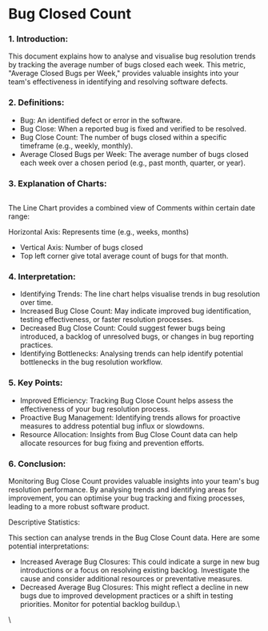# Bug Closed Count

### 1. Introduction:

This document explains how to analyse and visualise bug resolution trends by tracking the average number of bugs closed each week. This metric, "Average Closed Bugs per Week," provides valuable insights into your team's effectiveness in identifying and resolving software defects.

### 2. Definitions:

* Bug: An identified defect or error in the software.
* Bug Close: When a reported bug is fixed and verified to be resolved.
* Bug Close Count: The number of bugs closed within a specific timeframe (e.g., weekly, monthly).
* Average Closed Bugs per Week: The average number of bugs closed each week over a chosen period (e.g., past month, quarter, or year).

### 3. Explanation of Charts:

<figure><img src="https://lh7-us.googleusercontent.com/docsz/AD_4nXcUcv5fHKn31HkPW2axRWFjTJ-01W4tf0FxPxGmGUmAQr-3avJyUoPlLuniDkPFvUPV32V877vA_5gi9qrQrLqEUkwuSS5pOLBZFa2bVx-d80grmDdLKpqoXSGeGvxikatxBO3TSA2YvpI1pcDTcjkdXQFH?key=h5eXJ2dUjMKclFH7e0EbTQ" alt=""><figcaption></figcaption></figure>

The Line Chart provides a combined view of Comments within certain date range:

Horizontal Axis: Represents time (e.g., weeks, months)

* Vertical Axis: Number of bugs closed
* Top left corner give total average count of bugs for that month.

### 4. Interpretation:

* Identifying Trends: The line chart helps visualise trends in bug resolution over time.
* Increased Bug Close Count: May indicate improved bug identification, testing effectiveness, or faster resolution processes.
* Decreased Bug Close Count: Could suggest fewer bugs being introduced, a backlog of unresolved bugs, or changes in bug reporting practices.
* Identifying Bottlenecks: Analysing trends can help identify potential bottlenecks in the bug resolution workflow.

### 5. Key Points:

* Improved Efficiency: Tracking Bug Close Count helps assess the effectiveness of your bug resolution process.
* Proactive Bug Management: Identifying trends allows for proactive measures to address potential bug influx or slowdowns.
* Resource Allocation: Insights from Bug Close Count data can help allocate resources for bug fixing and prevention efforts.

### 6. Conclusion:

Monitoring Bug Close Count provides valuable insights into your team's bug resolution performance. By analysing trends and identifying areas for improvement, you can optimise your bug tracking and fixing processes, leading to a more robust software product.

Descriptive Statistics:

This section can analyse trends in the Bug Close Count data. Here are some  potential interpretations:

* Increased Average Bug Closures: This could indicate a surge in new bug introductions or a focus on resolving existing backlog. Investigate the cause and consider additional resources or preventative measures.
* Decreased Average Bug Closures:  This might reflect a decline in new bugs due to improved development practices or a shift in testing priorities. Monitor for potential backlog buildup.\


\
